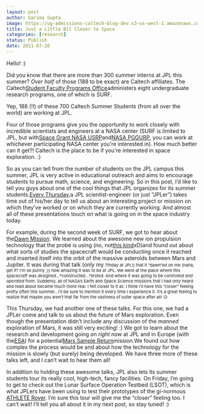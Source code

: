 ```yaml
---
layout: post
author: Garima Gupta
image: https://ug-admissions-caltech-blog-dev.s3-us-west-1.amazonaws.com/old_pictures/caltech_as_it_happens/6a0105349b8251970b014e8a1eb3dd970d.jpg
title: Just a Little Bit Closer to Space
categories: [research]
status: Publish
date: 2011-07-26
---
```



Hello! :)

Did you know that there are more than 300 summer interns at JPL this summer? *Over half* of those (188 to be exact) are Caltech affiliates. The Caltech<a href="https://www.sfp.caltech.edu/" target="_blank">Student Faculty Programs Office</a>administers eight undergraduate research programs, one of which is SURF.

Yep, 188 (!!) of these 700 Caltech Summer Students (from all over the world) are working at JPL.

Four of those programs give you the opportunity to work closely with incredible scientists and engineers at a NASA center (SURF is limited to JPL, but with<a href="https://www.sfp.caltech.edu/NASA-SG/index.html" target="_blank">Space Grant</a>,<a href="https://www.sfp.caltech.edu/NASA-USRP/index.html" target="_blank">NASA USRP</a>and<a href="https://www.sfp.caltech.edu/NASA-PGGURP/index.html" target="_blank">NASA PGGURP</a>, you can work at whichever participating NASA center you're interested in). How much better can it get?! Caltech is the place to be if you're interested in space exploration. :)

So as you can tell from the number of students on the JPL campus this summer, JPL is very active in educational outreach and aims to encourage students to pursue math, science, and engineering. So in this post, I’d like to tell you guys about one of the cool things that JPL organizes for its summer students.<a href="https://www.sfp.caltech.edu/JPL%20Speaker%20Series%20'11.pdf" target="_blank">Every Thursday</a>,a JPL scientist-engineer (or just “JPLer”) takes time out of his/her day to tell us about an interesting project or mission on which they’ve worked or on which they are currently working. And almost all of these presentations touch on what is going on in the space industry today.

For example, during the second week of SURF, we got to hear about the<a href="https://dawn.jpl.nasa.gov/" target="_blank">Dawn Mission</a>. We learned about the awesome new ion propulsion technology that the probe is using (no, not<a href="https://www.startrek.com/database_article/ion-propulsion" target="_blank">this kind</a>xD)and found out about what sorts of studies the spacecraft would be conducting once it reached and inserted itself into the orbit of the massive asteroids between Mars and Jupiter. It was during that talk (only my <span style="font-size: 11px;">7thday at JPL!) that it “dawn”ed on me (haha, get it? I’m so punny ;)) how amazing it was to be at JPL. We were at the place where this spacecraft was *designed*...*constructed...**tested*. And where it was going to be *controlled and operated* from. Suddenly, all of NASA’s Earth and Space Science missions that I had only heard and read about became much more real. I felt closer to it all. I think I’ll have this “closer” feeling pretty often this summer…I’ll be sure to mention it every time I experience it. It’s a great feeling to realize that maybe you aren’t that far from the vastness of outer space after all! :D

This Thursday, we had another one of these talks. For this one, we had a JPLer come and talk to us about the future of Mars exploration. Even though the presentation didn’t include any discussion of the *manned* exploration of Mars, it was still very exciting! :) We got to learn about the research and development going on *right now* at JPL and in Europe (with the<a href="https://www.esa.int/esaCP/index.html" target="_blank">ESA</a>) for a potential<a href="https://mars.jpl.nasa.gov/missions/future/futureMissions.html" target="_blank">Mars Sample Return</a>mission.We found out how complex the process would be and about how the technology for the mission is slowly (but surely) being developed. We have three more of these talks left, and I can’t wait to hear them all!

In addition to holding these awesome talks, JPL also lets its summer students tour its really cool, high-tech, fancy facilities. On Friday, I’m going to get to check out the Lunar Surface Operation Testbed (LSOT), which is what JPLers have been using to test their prototypes of the gi-normous <a href="https://www-robotics.jpl.nasa.gov/systems/system.cfm?System=11" target="_blank">ATHLETE Rover</a>. I’m sure this tour will give me the “closer” feeling too. I can’t wait! I’ll tell you all about it in my next post, so stay tuned! :)


